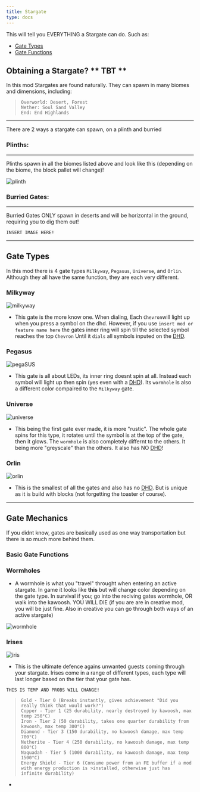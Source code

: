 ```yaml
---
title: Stargate
type: docs
---
```


This will tell you EVERYTHING a Stargate can do. Such as:

- [Gate Types](https://amblelabs.github.io/stargate-wiki/blocks/stargate/#gate-types)
- [Gate Functions](https://amblelabs.github.io/stargate-wiki/blocks/stargate/#basic-gate-functions)


## Obtaining a Stargate? ** TBT **

In this mod Stargates are found naturally. They can spawn in many biomes and dimensions, including:
>```
> Overworld: Desert, Forest
> Nether: Soul Sand Valley
> End: End Highlands
>```
----
There are 2 ways a stargate can spawn, on a plinth and burried

### Plinths:
----
Plinths spawn in all the biomes listed above and look like this (depending on the biome, the block pallet will change)!

![plinth](images/stargate.png)

### Burried Gates:
----
Burried Gates ONLY spawn in deserts and will be horizontal in the ground, requiring you to dig them out!

`INSERT IMAGE HERE!`

-----------

## Gate Types

In this mod there is 4 gate types `Milkyway`, `Pegasus`, `Universe`, and `Orlin`. Although they all have the same function, they are each very different.

### Milkyway

![milkyway](images/milkyway.png)

- This gate is the more know one. When dialing, Each `Chevron`will light up when you press a symbol on the dhd. However, if you use `insert mod or feature name here` the gates inner ring will spin till the selected symbol reaches the top `Chevron` Until it `dials` all symbols inputed on the [DHD](content/blocks/dhd.md).

### Pegasus
![pegaSUS](images/pegaSUS.png)
- This gate is all about LEDs, its inner ring doesnt spin at all. Instead each symbol will light up then spin (yes even with a [DHD](content/blocks/dhd.md)). Its `wormhole` is also a different color compaired to the `Milkyway` gate.

### Universe
![universe](images/universe.png)
- This being the first gate ever made, it is more "rustic". The whole gate spins for this type, it rotates until the symbol is at the top of the gate, then it glows. The `wormhole` is also completely differnt to the others. It being more "greyscale" than the others. It also has NO [DHD](content/blocks/dhd.md)!

### Orlin
![orlin](images/orlin.png)
- This is the smallest of all the gates and also has no [DHD](content/blocks/dhd.md). But is unique as it is build with blocks (not forgetting the toaster of course).



----


## Gate Mechanics

If you didnt know, gates are basically used as one way transportation but there is so much more behind them. 

### Basic Gate Functions

### Wormholes

- A wormhole is what you "travel" throught when entering an active stargate. In game it looks like **this** but will change color depending on the gate type. In survival if you; go into the reciving gates wormhole, OR walk into the kawoosh. YOU WILL DIE (if you are are in creative mod, you will be just fine. Also in creative you can go through both ways of an active stargate)

![wormhole](images/wormhole.png)


### Irises

![iris](images/irisdefault.png)

- This is the ultimate defence agains unwanted guests coming through your stargate. Irises come in a range of different types, each type will last longer based on the tier that your gate has.

`THIS IS TEMP AND PROBS WILL CHANGE!`

>```
>Gold - Tier 0 (Breaks instantly, gives achievement "Did you really think that would work?")
>Copper - Tier 1 (25 durability, nearly destroyed by kawoosh, max temp 250°C)
>Iron - Tier 2 (50 durability, takes one quarter durability from kawoosh, max temp 300°C)
>Diamond - Tier 3 (150 durability, no kawoosh damage, max temp 700°C)
>Netherite - Tier 4 (250 durability, no kawoosh damage, max temp 800°C)
>Naquadah - Tier 5 (1000 durability, no kawoosh damage, max temp 1500°C)
>Energy Shield - Tier 6 (Consume power from an FE buffer if a mod with energy production is >installed, otherwise just has infinite durability)
>```

- 




